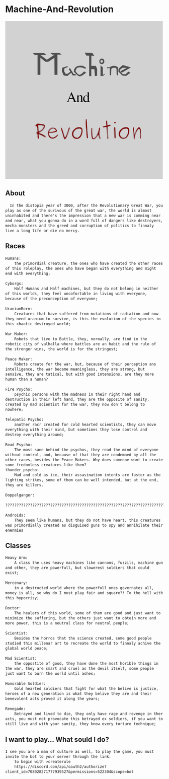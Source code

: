 # Machine-And-Revolution

![GitHub Logo](images/RPG-MachineNRevolution.png)

## About
      In the distopia year of 3000, after the Revolutionary Great War, you play as one of the surivous of the great war, the world is almost uninhabited and there's the impression that a new war is comming near and near, what you gonna do in a word full of dangers like destroyers, mecha monsters and the greed and corruption of politics to finnaly live a long life or die no mercy.

## Races
    Humans:
        the primordial creature, the ones who have created the other races of this roleplay, the ones who have began with everything and might end with everything;

    Cyborgs:
        Half Humans and Half machines, but they do not belong in neither of this worlds, they feel uncofortable in living with everyone, because of the preconception of everyone;

    UraniumBorn:
        Creatures that have suffered from mutations of radiation and now they need uranium to survive, is this the evolution of the species in this chaotic destroyed world;
    
    War Maker:
        Robots that live to Battle, they, normally, are find in the robotic city of valhalla where battles are an habit and the rule of the stronger wins, the world is for the stringest;
    
    Peace Maker:
        Robots create for the war, but, because of their perception ans intelligence, the war became meaningless, they are strong, but sensive, they are tatical, but with good intensions, are they more human than a human?

    Fire Psycho:
        psychic persons with the madness in their right hand and destruction in their left hand, they are the opposite of sanity, created by mad scientist for the war, they now don't belong to nowhere;

    Telepatic Psycho:
        another racr created for cold hearted scientists, they can move everything with their mind, but sometimes they lose control and destroy everything around;

    Read Psycho:
        The most sane behind the psychos, they read the mind of everyone without control, and, because of that they are condemned by all the other races, besides the Peace Makers. Why does someone want to create some fredomless creatures like them?
    thunder_psycho:
        Mad and cold as ice, their assasination intents are faster as the lighting strikes, some of them can be well intended, but at the end, they are killers.
    
    Doppelganger:
        ?????????????????????????????????????????????????????????????????????????????????????????????????????????????????????????????????????????????????????????????????????????????????????????????????????????????;

    Androids:
        They seem like humans, but they do not have heart, this creatures was primordially created as disguised guns to spy and annihilate their enenmies
    
## Classes

    Heavy Arm:
        A class the uses heavy machines like cannons, fuzzils, machine gun and other, they are powerfull, but slowerest soldiers that could exist;

    Mercenary:
        in a destructed world where the powerfull ones governates all, money is all, so why do I must play fair and square?! To the hell with this hypocrisy;
    
    Doctor:
        The healers of this world, some of them are good and just want to minimize the suffering, but the others just want to obtein more and more power, this is a neutral class for neutral people;
    
    Scientist:
        Besides the horros that the science created, some good people studied this millenar art to recreate the world to finnaly achive the global world peace;
    
    Mad Scientist:
        the oppostite of good, they have done the most horible things in the war, they are smart and cruel as the devil itself, some people just want to burn the world until ashes;

    Honorable Soldier:
        Gold hearted soldiers that fight for what the belive is justice, heroes of a new generation is what they belive they are and their benevolent acts proved it along the years;
    
    Renegade:
        Betrayed and lived to die, they only have rage and revenge in ther acts, you must not provocate this betrayed ex soldiers, if you want to still live and with your sanity, they know every torture technique;
    
## I want to play... What sould I do?

    I see you are a man of culture as well, to play the game, you must invite the bot to your server through the link:
        to begin with >createrule
        https://discord.com/api/oauth2/authorize?client_id=708028271777939527&permissions=522304&scope=bot